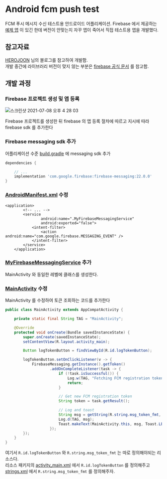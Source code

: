 # Android fcm push test

FCM 푸시 메시지 수신 테스트용 안드로이드 어플리케이션. Firebase 에서 제공하는 [예제 앱](https://github.com/firebase/quickstart-android/tree/master/messaging) 이 있긴 한데
버전이 안맞는지 자꾸 앱이 죽어서 직접 테스트용 앱을 개발했다.

## 참고자료

[HEROJOON](https://herojoon-dev.tistory.com/18) 님의 블로그를 참고하여 개발함.  
개발 중간에 라이브러리 버전이 맞지 않는 부분은 [firebase 공식 문서](https://firebase.google.com/docs/cloud-messaging/android/client?authuser=1)
를 참고함. 

## 개발 과정

### Firebase 프로젝트 생성 및 앱 등록

![스크린샷 2021-07-08 오후 4 28 03](https://user-images.githubusercontent.com/41066039/124880699-84aa1a80-e009-11eb-8052-bbe5b04e8a0e.png)

Firebase 프로젝트를 생성한 뒤 firebase 의 앱 등록 절차에 따르고 지시에 따라 firebase sdk 를 추가한다

### Firebase messaging sdk 추가

어플리케이션 수준 [build.gradle](app/build.gradle) 에 messaging sdk 추가
```groovy
dependencies {

    // ...
    implementation 'com.google.firebase:firebase-messaging:22.0.0'
}

```

### [AndroidManifest.xml](app/src/main/AndroidManifest.xml) 수정
```
<application>
        <!-- ... -->
        <service
                android:name=".MyFirebaseMessagingService"
                android:exported="false">
            <intent-filter>
                <action android:name="com.google.firebase.MESSAGING_EVENT" />
            </intent-filter>
        </service>
    </application>
```

### [MyFirebaseMessagingService](app/src/main/java/io/omnipede/pushtesting/MyFirebaseMessagingService.java) 추가

MainActivity 와 동일한 레벨에 클래스를 생성한다.

### [MainActivity](app/src/main/java/io/omnipede/pushtesting/MainActivity.java) 수정

MainActivity 를 수정하여 토큰 조회하는 코드를 추가한다

```java
public class MainActivity extends AppCompatActivity {

    private static final String TAG = "MainActivity";

    @Override
    protected void onCreate(Bundle savedInstanceState) {
        super.onCreate(savedInstanceState);
        setContentView(R.layout.activity_main);

        Button logTokenButton = findViewById(R.id.logTokenButton);

        logTokenButton.setOnClickListener(v -> {
            FirebaseMessaging.getInstance().getToken()
                    .addOnCompleteListener(task -> {
                        if (!task.isSuccessful()) {
                            Log.w(TAG, "Fetching FCM registration token failed", task.getException());
                            return;
                        }

                        // Get new FCM registration token
                        String token = task.getResult();

                        // Log and toast
                        String msg = getString(R.string.msg_token_fmt, token);
                        Log.d(TAG, msg);
                        Toast.makeText(MainActivity.this, msg, Toast.LENGTH_SHORT).show();
                    });
        });
    }
}
```

여기서 ```R.id.logTokenButton``` 와 ```R.string.msg_token_fmt``` 는 따로 정의해야되는 리소스다.  
리소스 패키지의 [activity_main.xml](app/src/main/res/layout/activity_main.xml) 에서 ```R.id.logTokenButton``` 를 정의해주고 
[strings.xml](app/src/main/res/values/strings.xml) 에서 ```R.string.msg_token_fmt``` 를 정의해주자.
